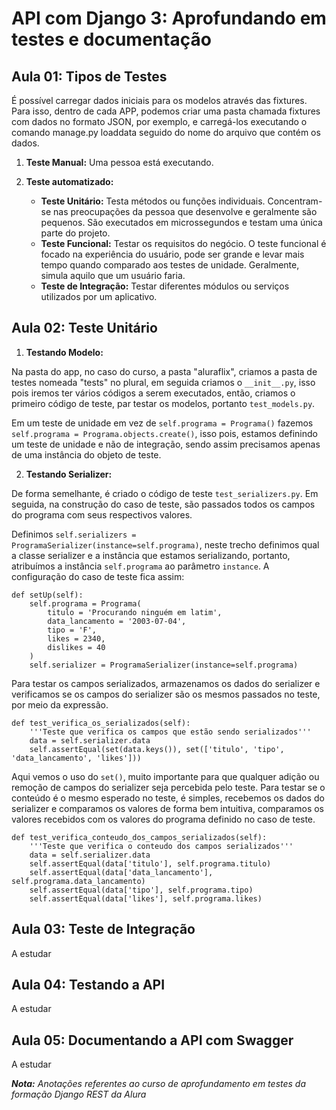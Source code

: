 # API com Django 3: Aprofundando em testes e documentação

## Aula 01: Tipos de Testes

É possível carregar dados iniciais para os modelos através das fixtures. Para isso, dentro de cada APP, podemos criar uma pasta chamada fixtures com dados no formato JSON, 
por exemplo, e carregá-los executando o comando manage.py loaddata seguido do nome do arquivo que contém os dados.

1. **Teste Manual:** Uma pessoa está executando.
2. **Teste automatizado:**

    - **Teste Unitário:** Testa métodos ou funções individuais. Concentram-se nas preocupações da pessoa que desenvolve e geralmente são pequenos. 
São executados em microssegundos e testam uma única parte do projeto.
    - **Teste Funcional:** Testar os requisitos do negócio. O teste funcional é focado na experiência do usuário, pode ser grande e levar mais tempo
quando comparado aos testes de unidade. Geralmente, simula aquilo que um usuário faria.
    - **Teste de Integração:** Testar diferentes módulos ou serviços utilizados por um aplicativo.
    
## Aula 02: Teste Unitário

1. **Testando Modelo:**

  Na pasta do app, no caso do curso, a pasta "aluraflix", criamos a pasta de testes nomeada "tests" no plural, em seguida criamos o `__init__.py`, isso
pois iremos ter vários códigos a serem executados, então, criamos o primeiro código de teste, par testar os modelos, portanto `test_models.py`. <p> Em um teste
de unidade em vez de `self.programa = Programa()` fazemos `self.programa = Programa.objects.create()`, isso pois, estamos definindo um teste de unidade
e não de integração, sendo assim precisamos apenas de uma instância do objeto de teste. </p>

2. **Testando Serializer:**

  De forma semelhante, é criado o código de teste `test_serializers.py`. Em seguida, na construção do caso de teste, são passados todos os campos do programa
com seus respectivos valores. <p> Definimos `self.serializers = ProgramaSerializer(instance=self.programa)`, neste trecho definimos qual a classe serializer
e a instância que estamos serializando, portanto, atribuímos a instância `self.programa` ao parâmetro `instance`. A configuração do caso de teste fica assim: </p>

```
def setUp(self):
    self.programa = Programa(
        titulo = 'Procurando ninguém em latim',
        data_lancamento = '2003-07-04',
        tipo = 'F',
        likes = 2340,
        dislikes = 40
    )
    self.serializer = ProgramaSerializer(instance=self.programa)
```

Para testar os campos serializados, armazenamos os dados do serializer e verificamos  se os campos do serializer são os mesmos passados no teste, por meio da expressão. 

```
def test_verifica_os_serializados(self):
    '''Teste que verifica os campos que estão sendo serializados'''
    data = self.serializer.data
    self.assertEqual(set(data.keys()), set(['titulo', 'tipo', 'data_lancamento', 'likes']))
```

Aqui vemos o uso do `set()`, muito importante para que  qualquer adição ou remoção de campos do serializer seja percebida pelo teste. Para testar se o conteúdo é o mesmo
esperado no teste, é simples, recebemos os dados do serializer e comparamos os valores de forma bem intuitiva, comparamos os valores recebidos com os valores do programa
definido no caso de teste.

```
def test_verifica_conteudo_dos_campos_serializados(self):
    '''Teste que verifica o conteudo dos campos serializados'''
    data = self.serializer.data
    self.assertEqual(data['titulo'], self.programa.titulo)
    self.assertEqual(data['data_lancamento'], self.programa.data_lancamento)
    self.assertEqual(data['tipo'], self.programa.tipo)
    self.assertEqual(data['likes'], self.programa.likes)
```

## Aula 03: Teste de Integração

<p> A estudar </p>

## Aula 04: Testando a API

<p> A estudar </p>

## Aula 05: Documentando a API com Swagger

<p> A estudar </p>


_**Nota:** Anotações referentes ao curso de aprofundamento em testes da formação Django REST da Alura_


